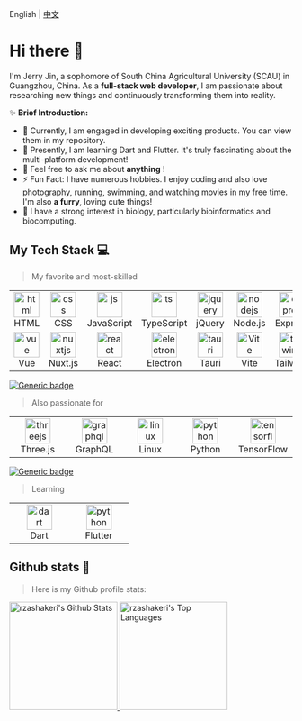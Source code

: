 English | [中文](README_zh.md)

# Hi there 👋

I'm Jerry Jin, a sophomore of South China Agricultural University (SCAU) in Guangzhou, China. As a **full-stack web developer**, I am passionate about researching new things and continuously transforming them into reality.

✨ **Brief Introduction:**

- 🔭 Currently, I am engaged in developing exciting products. You can view them in my repository.
- 🌱 Presently, I am learning Dart and Flutter. It's truly fascinating about the multi-platform development!
- 💬 Feel free to ask me about **anything** !
- ⚡ Fun Fact: I have numerous hobbies. I enjoy coding and also love photography, running, swimming, and watching movies in my free time. I'm also **a furry**, loving cute things!
- 🔬 I have a strong interest in biology, particularly bioinformatics and biocomputing.


## My Tech Stack 💻
> My favorite and most-skilled

<table>
  <tr>
    <td align="center" width="90">
      <a href="#my-tech-stack-">
        <img src="https://skillicons.dev/icons?i=html" alt="html" width="45" height="45" />
      </a>
      <br/> HTML
    </td>
    <td align="center" width="90">
      <a href="#my-tech-stack-">
        <img src="https://skillicons.dev/icons?i=css" alt="css" width="45" height="45" />
      </a>
      <br/> CSS
    </td>
    <td align="center" width="90">
      <a href="#my-tech-stack-">
        <img src="https://skillicons.dev/icons?i=js" alt="js" width="45" height="45" />
      </a>
      <br/> JavaScript
    </td>
    <td align="center" width="90">
      <a href="#my-tech-stack-">
        <img src="https://skillicons.dev/icons?i=ts" alt="ts" width="45" height="45" />
      </a>
      <br/> TypeScript
    </td>
    <td align="center" width="90">
      <a href="#my-tech-stack-">
        <img src="https://skillicons.dev/icons?i=jquery" alt="jquery" width="45" height="45" />
      </a>
      <br/> jQuery
    </td>
    <td align="center" width="90">
      <a href="#my-tech-stack-">
        <img src="https://skillicons.dev/icons?i=nodejs" alt="nodejs" width="45" height="45" />
      </a>
      <br/> Node.js
    </td>
    <td align="center" width="90">
      <a href="#my-tech-stack-">
        <img src="https://skillicons.dev/icons?i=express" alt="express" width="45" height="45" />
      </a>
      <br/> Express
    </td>
    <td align="center" width="90">
      <a href="#my-tech-stack-">
        <img src="https://skillicons.dev/icons?i=mysql" alt="mysql" width="45" height="45" />
      </a>
      <br/> Mysql
    </td>
  </tr>
  <tr>
    <td align="center" width="90">
      <a href="#my-tech-stack-">
        <img src="https://skillicons.dev/icons?i=vue" alt="vue" width="45" height="45" />
      </a>
      <br/> Vue
    </td>
    <td align="center" width="90">
      <a href="#my-tech-stack-">
        <img src="https://skillicons.dev/icons?i=nuxtjs" alt="nuxtjs" width="45" height="45" />
      </a>
      <br/> Nuxt.js
    </td>
    <td align="center" width="90">
      <a href="#my-tech-stack-">
        <img src="https://skillicons.dev/icons?i=react" alt="react" width="45" height="45" />
      </a>
      <br/> React
    </td>
    <td align="center" width="90">
      <a href="#my-tech-stack-">
        <img src="https://skillicons.dev/icons?i=electron" alt="electron" width="45" height="45" />
      </a>
      <br/> Electron
    </td>
    <td align="center" width="90">
      <a href="#my-tech-stack-">
        <img src="https://skillicons.dev/icons?i=tauri" alt="tauri" width="45" height="45" />
      </a>
      <br/> Tauri
    </td>
    <td align="center" width="90">
      <a href="#my-tech-stack-">
        <img src="https://skillicons.dev/icons?i=vite" alt="Vite" width="45" height="45" />
      </a>
      <br/> Vite
    </td>
    <td align="center" width="90">
      <a href="#my-tech-stack-">
        <img src="https://skillicons.dev/icons?i=tailwind" alt="tailwind" width="45" height="45" />
      </a>
      <br/> Tailwind
    </td>
  </tr>
</table>


[![Generic badge](https://img.shields.io/badge/level-skilled-green.svg)](https://shields.io/)

> Also passionate for

<table>
  <tr>
    <td align="center" width="90">
      <a href="#my-tech-stack-">
        <img src="https://skillicons.dev/icons?i=threejs" alt="threejs" width="45" height="45" />
      </a>
      <br/> Three.js
    </td>
    <td align="center" width="90">
      <a href="#my-tech-stack-">
        <img src="https://skillicons.dev/icons?i=graphql" alt="graphql" width="45" height="45" />
      </a>
      <br/> GraphQL
    </td>
    <td align="center" width="90">
      <a href="#my-tech-stack-">
        <img src="https://skillicons.dev/icons?i=linux" alt="linux" width="45" height="45" />
      </a>
      <br/> Linux
    </td>
    <td align="center" width="90">
      <a href="#my-tech-stack-">
        <img src="https://skillicons.dev/icons?i=py" alt="python" width="45" height="45" />
      </a>
      <br/> Python
    </td>
    <td align="center" width="90">
      <a href="#my-tech-stack-">
        <img src="https://skillicons.dev/icons?i=tensorflow" alt="tensorflow" width="45" height="45" />
      </a>
      <br/> TensorFlow
    </td>
  </tr>
</table>


[![Generic badge](https://img.shields.io/badge/level-master-yellow.svg)](https://shields.io/)
> Learning

<table>
  <tr>
    <td align="center" width="90">
      <a href="#my-tech-stack-">
        <img src="https://skillicons.dev/icons?i=dart" alt="dart" width="45" height="45" />
      </a>
      <br/> Dart
    </td>
    <td align="center" width="90">
      <a href="#my-tech-stack-">
        <img src="https://skillicons.dev/icons?i=flutter" alt="python" width="45" height="45" />
      </a>
      <br/> Flutter
    </td>
  </tr>
</table>


## Github stats 🚀

> Here is my Github profile stats:

<div>
  <a href="https://github.com/anuraghazra/github-readme-stats">
      <img alt="rzashakeri's Github Stats" src="https://github-readme-stats.vercel.app/api/?username=star-reader&show_icons=true&count_private=true&theme=default&hide_border=true&bg_color=fff&title_color=00E676&icon_color=00E676" height="192px"/>
    </a>
  <a href="https://github.com/anuraghazra/github-readme-stats">
    <img alt="rzashakeri's Top Languages" src="https://github-readme-stats.vercel.app/api/top-langs/?username=star-reader&hide=html&langs_count=10&layout=compact&theme=default&hide_border=true&bg_color=fff&title_color=000&icon_color=000" height="192px"/>
  </a>
</div>
<br />

<!--
> My profile views
<img src="https://komarev.com/ghpvc/?username=star-reader&label=PROFILE+VIEWS&style=for-the-badge&color=brightgreen">
-->



